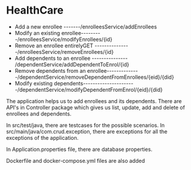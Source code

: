 # HealthCare

- Add a new enrollee  -------/enrolleesService/addEnrollees
- Modify an existing enrollee---------/enrolleesService/modifyEnrollees/{id}
- Remove an enrollee entirelyGET ---------------/enrolleesService/removeEnrollees/{id}
- Add dependents to an enrollee   --------------- /dependentService/addDependentToEnrol/{id}
- Remove dependents from an enrollee--------------/dependentService/removeDependentFromEnrollees/{eid}/{did}
- Modify existing dependents----------------------/dependentService/modifyDependentFromEnrol/{eid}/{did}


The application helps us to add enrollees and its dependents.
There are API's in Controller package which gives us list, update, add and delete of enrollees and dependents.

In src/test/java, there are testcases for the possible scenarios.
In src/main/java/com.crud.exception, there are exceptions for all the exceptions of the application.

In Application.properties file, there are database properties.

Dockerfile and docker-compose.yml files are also added

